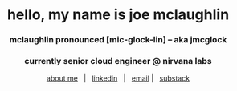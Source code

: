 <div align="center">

# hello, my name is joe mclaughlin
### mclaughlin pronounced [mic-glock-lin] – aka jmcglock
### currently senior cloud engineer @ nirvana labs

[about me](https://about.jmcglock.com) &nbsp; | &nbsp; [linkedin](https://linkedin.com/in/jmcglock) &nbsp; | &nbsp; [email](mailto:info@jmcglock.com) | &nbsp; [substack](https://jmcglock.substack.com/)

</div>
